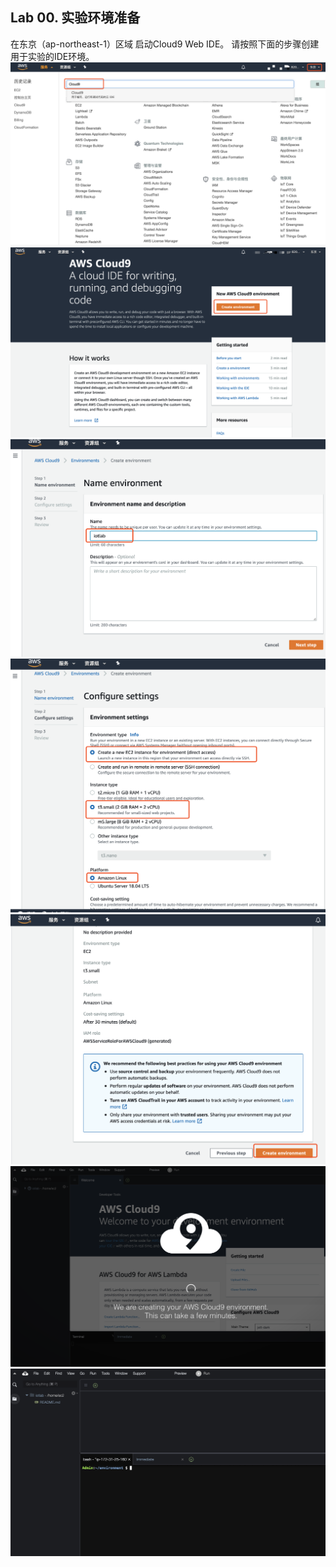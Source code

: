 ## Lab 00. 实验环境准备

在东京（ap-northeast-1）区域 启动Cloud9 Web IDE。
请按照下面的步骤创建用于实验的IDE环境。
![](./md_image/cloud9_1.png)
![](./md_image/cloud9_2.png)
![](./md_image/cloud9_3.png)
![](./md_image/cloud9_4.png)
![](./md_image/cloud9_5.png)
![](./md_image/cloud9_6.png)
![](./md_image/cloud9_7.png)
